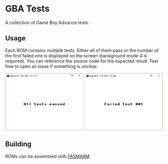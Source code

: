 # GBA Tests
A collection of Game Boy Advance tests.

## Usage
Each ROM contains multiple tests. Either all of them pass or the number of the first failed one is displayed on the screen (background mode 4 is required). You can reference the source code for the expected result. Feel free to open an issue if something is unclear.

![example](example.png)

## Building
ROMs can be assembled with [FASMARM](https://arm.flatassembler.net/).
